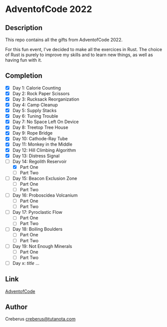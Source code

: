 # AdventofCode 2022

## Description

This repo contains all the gifts from AdventofCode 2022.

For this fun event, I've decided to make all the exercices in Rust.
The choice of Rust is purely to improve my skills and to learn new things, as well as having fun with it.

## Completion

- [x] Day 1: Calorie Counting
- [x] Day 2: Rock Paper Scissors
- [x] Day 3: Rucksack Reorganization
- [x] Day 4: Camp Cleanup
- [x] Day 5: Supply Stacks
- [x] Day 6: Tuning Trouble
- [x] Day 7: No Space Left On Device
- [x] Day 8: Treetop Tree House
- [x] Day 9: Rope Bridge
- [x] Day 10: Cathode-Ray Tube
- [x] Day 11: Monkey in the Middle
- [x] Day 12: Hill Climbing Algorithm
- [x] Day 13: Distress Signal
- [ ] Day 14: Regolith Reservoir
    - [x] Part One
    - [ ] Part Two
- [ ] Day 15: Beacon Exclusion Zone
    - [ ] Part One
    - [ ] Part Two
- [ ] Day 16: Proboscidea Volcanium
    - [ ] Part One
    - [ ] Part Two
- [ ] Day 17: Pyroclastic Flow
    - [ ] Part One
    - [ ] Part Two
- [ ] Day 18: Boiling Boulders
    - [ ] Part One
    - [ ] Part Two
- [ ] Day 19: Not Enough Minerals
    - [ ] Part One
    - [ ] Part Two
- [ ] Day x: *title*
...

## Link
[AdventofCode](https://adventofcode.com/2022)

## Author
Creberus <creberus@tutanota.com>
